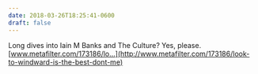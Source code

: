 ```yaml
---
date: 2018-03-26T18:25:41-0600
draft: false
---
```




Long dives into Iain M Banks and The Culture? Yes, please. [www.metafilter.com/173186/lo…](http://www.metafilter.com/173186/look-to-windward-is-the-best-dont-me)



